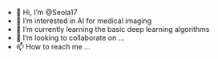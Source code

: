 - 👋 Hi, I’m @Seola17
- 👀 I’m interested in AI for medical imaging
- 🌱 I’m currently learning the basic deep learning algorithms
- 💞️ I’m looking to collaborate on ...
- 📫 How to reach me ...

<!---
Seola17/Seola17 is a ✨ special ✨ repository because its `README.md` (this file) appears on your GitHub profile.
You can click the Preview link to take a look at your changes.
--->
